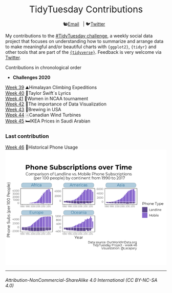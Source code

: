 <h1 style="font-weight:normal" align="center">
  &nbsp;TidyTuesday Contributions&nbsp;
</h1>

<div align="center">

🐿️[Email][Email]&nbsp;&nbsp;&nbsp;| 🐦[Twitter][Twitter]&nbsp;&nbsp;&nbsp;

</div>

<!--
Quick Link
-->

[Twitter]:https://twitter.com/lacapary
[Email]:mailto:lc.pacheco27@gmail.com

My contributions to the [#TidyTuesday challenge](https://github.com/rfordatascience/tidytuesday), a weekly social data project that focuses on understanding how to summarize and arrange data to make meaningful and/or beautiful charts with `{ggplot2}`, `{tidyr}` and other tools that are part of the [`{tidyverse}`](https://www.tidyverse.org/).
Feedback is very welcome via [Twitter](https://twitter.com/lacapary).

Contributions in chronological order 

* **Challenges 2020** 

[Week 39](https://github.com/Lacapary/T_Tuesday/blob/master/codes/week-39.md)  ⛰️Himalayan Climbing Expeditions   
[Week 40](https://github.com/Lacapary/T_Tuesday/blob/master/codes/week-40.md)  🎵Taylor Swift´s Lyrics  
[Week 41](https://github.com/Lacapary/T_Tuesday/blob/master/codes/week-41.md)  🏀Women in NCAA tournament  
[Week 42](https://github.com/Lacapary/T_Tuesday/blob/master/codes/week-42.md)  🦖The importance of Data Visualization  
[Week 43](https://github.com/Lacapary/T_Tuesday/blob/master/codes/week-43.md)  🍻Brewing in USA  
[Week 44](https://github.com/Lacapary/T_Tuesday/blob/master/codes/week-44.md)  🀃Canadian Wind Turbines  
[Week 45](https://github.com/Lacapary/T_Tuesday/blob/master/codes/week-45.md)  🛏️IKEA Prices in Saudi Arabian  

### Last contribution

[Week 46](https://github.com/Lacapary/T_Tuesday/blob/master/codes/week-46.md)  📱Historical Phone Usage  
[![](./codes/README_figs/README-phone_line-1.png)](https://github.com/Lacapary/T_Tuesday/blob/master/codes/week-46.md) 
***

###### *Attribution-NonCommercial-ShareAlike 4.0 International (CC BY-NC-SA 4.0)*
<div style="width:300px; height:200px">
<img src=https://camo.githubusercontent.com/00f7814990f36f84c5ea74cba887385d8a2f36be/68747470733a2f2f646f63732e636c6f7564706f7373652e636f6d2f696d616765732f63632d62792d6e632d73612e706e67 alt="" height="42">
</div>